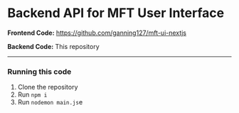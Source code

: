 # Backend API for MFT User Interface

**Frontend Code:** https://github.com/ganning127/mft-ui-nextjs

**Backend Code:** This repository

--- 

### Running this code
1. Clone the repository
2. Run `npm i`
3. Run `nodemon main.js`e